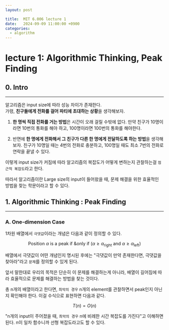```yaml
---
layout: post

title:  MIT 6.006 lecture 1
date:   2024-09-09 11:00:00 +0900
categories: 
  - algorithm
---
```


lecture 1: Algorithmic Thinking, Peak Finding
=======

## 0. Intro
---

알고리즘은 input size에 따라 성능 차이가 존재한다.<br/>
가령, **친구들에게 전화를 걸어 파티에 초대하는 상황**을 생각해보자.<br/>
1. **한 명씩 직접 전화를 거는 방법**은 시간이 오래 걸릴 수밖에 없다. 만약 친구가 10명이라면 10번의 통화를 해야 하고, 100명이라면 100번의 통화를 해야한다.<br/>

2. 반면에 **한 명에게 전화해서 그 친구가 다른 한 명에게 전달하도록 하는 방법**을 생각해보자. 친구가 10명일 때는 4번의 전화로 충분하고, 100명일 때도 최소 7번의 전화로 연락을 끝낼 수 있다.<br/>

이렇게 input size가 커짐에 따라 알고리즘의 복잡도가 어떻게 변하는지 관찰하는걸 `점근적 복잡도`라고 한다.

따라서 알고리즘이란 Large size의 input이 들어왔을 때, 문제 해결을 위한 효율적인 방법을 찾는 학문이라고 할 수 있다.

## 1. Algorithmic Thinking : Peak Finding
---

### A. One-dimension Case
1차원 배열에서 `극댓값`이라는 개념은 다음과 같이 정의할 수 있다. <br/>

$$
\text{Position } \alpha \text{ is a peak if \& only if } (\alpha \geq \alpha_{\text{right}} \text{ and } \alpha \geq \alpha_{\text{left}})
$$
 
 배열에서 극댓값이 어떤 개념인지 명시된 후에는 "극댓값이 만약 존재한다면, 극댓값을 찾아라"라고 `문제`를 정의할 수 있게 된다.

 앞서 말한대로 우리의 목적은 단순히 이 문제를 해결하는게 아니라, 배열이 길어짐에 따라 효율적으로 문제를 해결하는 방법을 찾는 것이다.

총 n개의 배열이라고 한다면, `최악의 경우` n개의 element를 관찰하면서 peak인지 아닌지 확인해야 한다. 이걸 수식으로 표현하면 다음과 같다.

$$
T(n) = O(n)
$$

"n개의 input이 주어졌을 때, `최악의 경우` n에 비례한 시간 복잡도를 가진다"고 이해하면 된다. n이 일차 함수니까 선형 복잡도라고도 할 수 있다.

